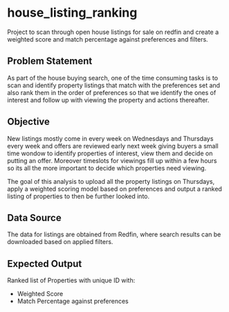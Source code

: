 # house_listing_ranking
Project to scan through open house listings for sale on redfin and create a weighted score and match percentage against preferences and filters.

## Problem Statement
As part of the house buying search, one of the time consuming tasks is to scan and identify property listings that match with the preferences set and also rank them in the order of preferences so that we identify the ones of interest and follow up with viewing the property and actions thereafter.


## Objective
New listings mostly come in every week on Wednesdays and Thursdays every week and offers are reviewed early next week giving buyers a small time wondow to identify properties of interest, view them and decide on putting an offer. Moreover timeslots for viewings fill up within a few hours so its all the more important to decide which properties need viewing.

The goal of this analysis to upload all the property listings on Thursdays, apply a weighted scoring model based on preferences and output a ranked listing of properties to then be further looked into.

## Data Source

The data for listings are obtained from Redfin, where search results can be downloaded based on applied filters.

## Expected Output

Ranked list of Properties with unique ID with:
- Weighted Score 
- Match Percentage against preferences
